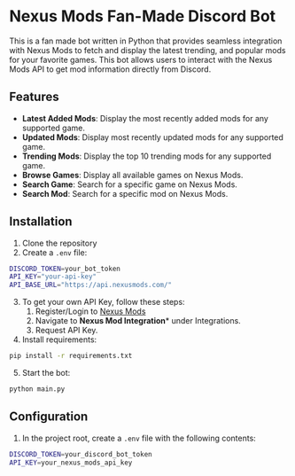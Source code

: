 # Nexus Mods Fan-Made Discord Bot
This is a fan made bot written in Python that provides seamless integration with Nexus Mods to fetch and display the latest trending, and popular mods for your favorite games. This bot allows users to interact with the Nexus Mods API to get mod information directly from Discord.

## Features
- **Latest Added Mods**: Display the most recently added mods for any supported game.
- **Updated Mods**: Display most recently updated mods for any supported game.
- **Trending Mods**: Display the top 10 trending mods for any supported game.
- **Browse Games**: Display  all available games on Nexus Mods.
- **Search Game**: Search for a specific game on Nexus Mods.
- **Search Mod**: Search for a specific mod on Nexus Mods.

## Installation
1. Clone the repository
2. Create a `.env` file:
  ```bash
  DISCORD_TOKEN=your_bot_token
  API_KEY="your-api-key"
  API_BASE_URL="https://api.nexusmods.com/"
  ```
3. To get your own API Key, follow these steps:
   1. Register/Login to [Nexus Mods](https://www.nexusmods.com/users/myaccount?tab=api%20access)
   2. Navigate to **Nexus Mod Integration*** under Integrations.
   3. Request API Key.
4. Install requirements:
  ```bash
  pip install -r requirements.txt
  ```
5. Start the bot:
  ```bash
  python main.py
  ```

## Configuration
1. In the project root, create a `.env` file with the following contents:
```bash
DISCORD_TOKEN=your_discord_bot_token
API_KEY=your_nexus_mods_api_key
```